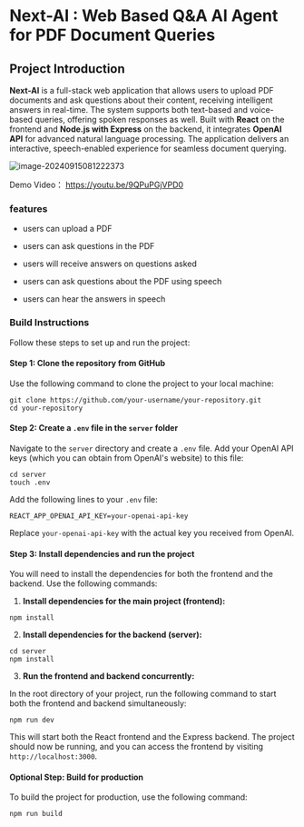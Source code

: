 # Next-AI : Web Based Q&A AI Agent for PDF Document Queries

## Project Introduction

**Next-AI** is a full-stack web application that allows users to upload PDF documents and ask questions about their content, receiving intelligent answers in real-time. The system supports both text-based and voice-based queries, offering spoken responses as well. Built with **React** on the frontend and **Node.js with Express** on the backend, it integrates **OpenAI API** for advanced natural language processing. The application delivers an interactive, speech-enabled experience for seamless document querying.

![image-20240915081222373](https://github.com/Huangzjun/img/blob/main/image-20240915081222373.png)

Demo Video： https://youtu.be/9QPuPGjVPD0

### features

* users can upload a PDF

* users can ask questions in the PDF

* users will receive answers on questions asked

* users can ask questions about the PDF using speech

* users can hear the answers in speech

### Build Instructions

Follow these steps to set up and run the project:

#### Step 1: Clone the repository from GitHub

Use the following command to clone the project to your local machine:

```shell
git clone https://github.com/your-username/your-repository.git
cd your-repository
```

#### Step 2: Create a `.env` file in the `server` folder

Navigate to the `server` directory and create a `.env` file. Add your OpenAI API keys (which you can obtain from OpenAI's website) to this file:

```shell
cd server
touch .env
```

Add the following lines to your `.env` file:

```shell
REACT_APP_OPENAI_API_KEY=your-openai-api-key
```

Replace `your-openai-api-key` with the actual key you received from OpenAI.

#### Step 3: Install dependencies and run the project

You will need to install the dependencies for both the frontend and the backend. Use the following commands:

1. **Install dependencies for the main project (frontend):**

```shell
npm install
```

2. **Install dependencies for the backend (server):**

```shell
cd server
npm install
```

3. **Run the frontend and backend concurrently:**

In the root directory of your project, run the following command to start both the frontend and backend simultaneously:

```shell
npm run dev
```

This will start both the React frontend and the Express backend. The project should now be running, and you can access the frontend by visiting `http://localhost:3000`.

#### Optional Step: Build for production

To build the project for production, use the following command:

```shell
npm run build
```